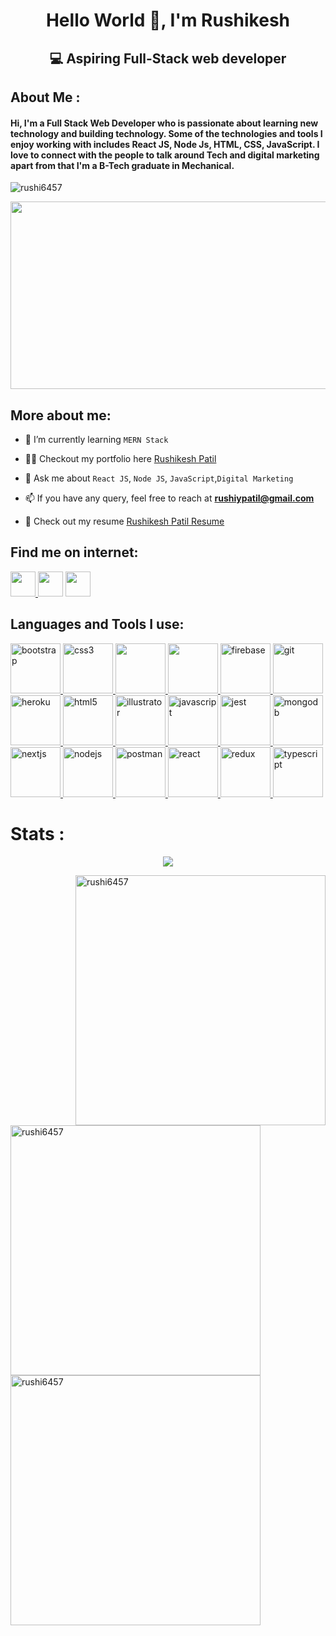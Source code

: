 <h1 align="center">Hello World 👋, I'm Rushikesh</h1>
<h2 align="center">💻 Aspiring Full-Stack web developer</h2>
<h2 align="left">About Me :</h2><h4>Hi, I'm a Full Stack Web Developer who is passionate about learning new technology and building technology. Some of the technologies and tools I enjoy working with includes React JS, Node Js, HTML, CSS, JavaScript. I love to connect with the people to talk around Tech and digital marketing apart from that I'm a B-Tech graduate in Mechanical.</h4>

<p align="left"> <img src="https://komarev.com/ghpvc/?username=rushi6457&label=Profile%20views&color=0e75b6&style=flat" alt="rushi6457" /> </p>


<img width="800" height="300" src="https://media1.giphy.com/media/vhVqGkxDYxAaRbOWVp/giphy.gif?cid=ecf05e471sjikj8trwt737k765154dm7rfft4dalvz4ks0oj&rid=giphy.gif&ct=g"/>

<h2>More about me: </h2>

- 🌱 I’m currently learning ```MERN Stack```

- 👨‍💻 Checkout my portfolio here [Rushikesh Patil](https://rushi6457.github.io/portfolio)

- 💬 Ask me about ``` React JS ```, ```Node JS```, ```JavaScript```,```Digital Marketing```

- 📫 If you have any query, feel free to reach at **rushiypatil@gmail.com**

- 📂 Check out my resume [Rushikesh Patil Resume](https://drive.google.com/file/d/1zfgAqNIhGAsOxJNGAeF6KY0cxF45find/view?usp=sharing)

<h2 align="left">Find me on internet:</h2>
<p align="left" margin="auto">


<a href="https://www.linkedin.com/in/rushikesh-patil-4a66b8236">
<img height="40" width="40" src="https://imgs.search.brave.com/xftaBJcDYQvKAz-LNOjPcXkUUhYb0-0MlgAbZQFxBqo/rs:fit:1067:1067:1/g:ce/aHR0cHM6Ly9kZWJy/YWFya28uY29tL3dw/LWNvbnRlbnQvdXBs/b2Fkcy8yMDEyLzEx/L0xpbmtlZEluLWlj/b24ucG5n"/>
</a>

<a href="https://github.com/rushi6457" >
<img align="centre" src="https://imgs.search.brave.com/aJ_AQXArrDrtZo0qz--mXarwkcwaVV43emlQcj4x-vo/rs:fit:1200:1080:1/g:ce/aHR0cHM6Ly9odHh0/LmNvLnphL3dwLWNv/bnRlbnQvdXBsb2Fk/cy8yMDE4LzExL2dp/dGh1Yi1sb2dvLmpw/Zw" height="40" width="40" /></a>

<a href="https://gmail.com/" >
<img align="centre" src="https://imgs.search.brave.com/ezepuXK14_z3R2T7NJ9y4ZWpI72sqZfqgJTAN_aHwl8/rs:fit:1200:878:1/g:ce/aHR0cHM6Ly9uZXdz/LndpcmVmbHkuY29t/L3NpdGVzL3Bob25l/ZG9nLmNvbS9maWxl/cy9ibG9nL21haW5f/aW1hZ2UvMjAyMC8x/MC9nbWFpbC1uZXct/aWNvbi0yLmpwZw" height="40" width="40" /></a>
</p>

<h2 align="left">Languages and Tools I use:</h2>
<p align="left"> <a href="https://getbootstrap.com" target="_blank" rel="noreferrer"> <img src="https://imgs.search.brave.com/u6kLBLVLoa0NaFuvXq1y0QTX5N0Vb7hZlJEsz8IGR28/rs:fit:1112:960:1/g:ce/aHR0cHM6Ly9jb2Rl/Y29uZG8uY29tL3dw/LWNvbnRlbnQvdXBs/b2Fkcy8yMDE0LzA0/LzEwLVByb3RvdHlw/aW5nLUFwcHMtZm9y/LUJvb3RzdHJhcC5w/bmc" alt="bootstrap" width="80" height="80"/> </a> <a href="https://www.w3schools.com/css/" target="_blank" rel="noreferrer"> <img src="https://imgs.search.brave.com/bFCvd3V9vsoUxsWxbwMjxyp1hyH5FGMJQidJgr6a2yI/rs:fit:1024:1024:1/g:ce/aHR0cHM6Ly93d3cu/bGlmZXdpcmUuY29t/L3RobWIvenJjYjF6/QTRWaTQ3dVVMSmhK/S0pkY3NoQmdrPS8x/MDI0eDEwMjQvZmls/dGVyczpmaWxsKGF1/dG8sMSkvY3NzMy01/N2I1OTdlODVmOWI1/OGI1YzJiMzM4ZGUu/cG5n" alt="css3" width="80" height="80"/> </a> <a href="https://expressjs.com" target="_blank" rel="noreferrer"> <img src="https://imgs.search.brave.com/wX8rZmaVeL5LPfqAgLaOQWleqUhpAsgidfxcbTvnfwc/rs:fit:1200:720:1/g:ce/aHR0cHM6Ly9kM3Qw/ZG43cHVoNGZ4dy5j/bG91ZGZyb250Lm5l/dC93cC1jb250ZW50/L3VwbG9hZHMvMjAx/NS8wOS9FeHByZXNz/LTIuanBn" width="80" height="80"/> </a> <a href="https://www.figma.com/" target="_blank" rel="noreferrer"> <img src="https://imgs.search.brave.com/VYrxUmS0fV6Wf-3q2WCjPRVDN5tOF8vCy9ZlJsseras/rs:fit:1200:710:1/g:ce/aHR0cHM6Ly93cHRh/dmVybi5jb20vd3At/Y29udGVudC91cGxv/YWRzLzIwMTgvMTEv/U2NyZWVuLVNob3Qt/MjAxOC0xMS0xOS1h/dC04LjQzLjI3LVBN/LnBuZw" width="80" height="80"/> </a> <a href="https://firebase.google.com/" target="_blank" rel="noreferrer"> <img src="https://imgs.search.brave.com/_LFgYMLDHubbDavQyKaeqYA7vP_77nGd1tn20iCU3-Y/rs:fit:800:600:1/g:ce/aHR0cHM6Ly9zdWph/bmJ5YW5qYW5rYXIu/Y29tLm5wL3dwLWNv/bnRlbnQvdXBsb2Fk/cy8yMDE4LzA5L2Zp/cmViYXNlX2xvZ29f/c2hvdC5wbmc" alt="firebase" width="80" height="80"/> </a> <a href="https://git-scm.com/" target="_blank" rel="noreferrer"> <img src="https://imgs.search.brave.com/aJ_AQXArrDrtZo0qz--mXarwkcwaVV43emlQcj4x-vo/rs:fit:1200:1080:1/g:ce/aHR0cHM6Ly9odHh0/LmNvLnphL3dwLWNv/bnRlbnQvdXBsb2Fk/cy8yMDE4LzExL2dp/dGh1Yi1sb2dvLmpw/Zw" alt="git" width="80" height="80"/> </a> <a href="https://heroku.com" target="_blank" rel="noreferrer"> <img src="https://imgs.search.brave.com/B4rGMmlwtrXot9mZ9k9DaGghsFd-hs1BYQoDoN5P3zg/rs:fit:217:191:1/g:ce/aHR0cHM6Ly9kZXZl/bG9wZXIuc2FsZXNm/b3JjZS5jb20vcmVz/b3VyY2UvaW1hZ2Vz/L2RyZWFtZm9yY2Uv/cmVjYXAvZGYxNC1y/ZWNhcC0yLWhlcm9r/dS5wbmc" alt="heroku" width="80" height="80"/> </a> <a href="https://www.w3.org/html/" target="_blank" rel="noreferrer"> <img src="https://imgs.search.brave.com/5uW_bCZ671so3k9g73_GP7JIN7873y-EQwz5KSSjD60/rs:fit:225:225:1/g:ce/aHR0cHM6Ly8xLmJw/LmJsb2dzcG90LmNv/bS8tSGpiM1NJc1dH/akEvWDN2OVZwS2M4/d0kvQUFBQUFBQUFB/MU0vc3JzdkN1Z0RO/UVU2Tkpqb01ONlFa/WEpHaWQ0RWlWOFd3/Q0xjQkdBc1lIUS93/NDYwLWg0ODgvZG93/bmxvYWQucG5n" alt="html5" width="80" height="80"/> </a> <a href="https://www.adobe.com/in/products/illustrator.html" target="_blank" rel="noreferrer"> <img src="https://imgs.search.brave.com/hRJfci1QAAzmV9GND6JHW1m1vL3PBne-aNZlR_MT920/rs:fit:1200:1170:1/g:ce/aHR0cHM6Ly9jcmFj/a2VkZmluZS5jb20v/d3AtY29udGVudC91/cGxvYWRzLzIwMTgv/MTIvMS0xNS5wbmc" alt="illustrator" width="80" height="80"/> </a> <a href="https://developer.mozilla.org/en-US/docs/Web/JavaScript" target="_blank" rel="noreferrer"> <img src="https://imgs.search.brave.com/fZm4myS_BPYNmeGXHdASHsPhrIWr3GZB336JK56ajnw/rs:fit:500:500:1/g:ce/aHR0cHM6Ly9pMC53/cC5jb20vZnJvbnRl/bmRnaXJsLmNvbS93/cC1jb250ZW50L3Vw/bG9hZHMvMjAyMC8w/Mi9qcy1pY29uLmpw/Zz9zc2w9MQ" alt="javascript" width="80" height="80"/> </a> <a href="https://jestjs.io" target="_blank" rel="noreferrer"> <img src="https://imgs.search.brave.com/9rpRkyiaha0H8zKXKWZrvAmN1YR8eXjlyEoOYh9Au2I/rs:fit:478:247:1/g:ce/aHR0cHM6Ly9zcGlu/LmF0b21pY29iamVj/dC5jb20vd3AtY29u/dGVudC91cGxvYWRz/L2plc3QucG5n" alt="jest" width="80" height="80"/> </a> <a href="https://www.mongodb.com/" target="_blank" rel="noreferrer"> <img src="https://imgs.search.brave.com/OW31NEI07ItyRodhQmua_Tk8iTAGAUw-qVQ-ogs4LUU/rs:fit:1200:1080:1/g:ce/aHR0cHM6Ly93YWxs/cGFwZXJjYXZlLmNv/bS93cC93cDg3MjUw/ODguanBn" alt="mongodb" width="80" height="80"/> </a> <a href="https://nextjs.org/" target="_blank" rel="noreferrer"> <img src="https://imgs.search.brave.com/R5Oesop_sFFHpqP-7ovLhV1zHGwZKdgm98FQqqVQfbM/rs:fit:526:212:1/g:ce/aHR0cHM6Ly9yZXMu/Y2xvdWRpbmFyeS5j/b20vcHJhY3RpY2Fs/ZGV2L2ltYWdlL2Zl/dGNoL3MtLVhSZk5H/YllhLS0vY19saW1p/dCUyQ2ZfYXV0byUy/Q2ZsX3Byb2dyZXNz/aXZlJTJDcV9hdXRv/JTJDd184ODAvaHR0/cHM6Ly90dmExLnNp/bmFpbWcuY24vbGFy/Z2UvMDA3UzhaSWxn/eTFnZjJ1dXJwN3Vs/ajMwZW0wNXdkZncu/anBn" alt="nextjs" width="80" height="80"/> </a> <a href="https://nodejs.org" target="_blank" rel="noreferrer"> <img src="https://imgs.search.brave.com/Zx11ZJ2usx70l_2kEaCNCWB15CsOVOFamIG4GPILidw/rs:fit:1080:1080:1/g:ce/aHR0cHM6Ly9zY2hv/b2xvZml0LmNvLnph/L3dwLWNvbnRlbnQv/dXBsb2Fkcy8yMDIw/LzAzL05vZGUuanMt/Y291cnNlcy5qcGc" alt="nodejs" width="80" height="80"/> </a> <a href="https://postman.com" target="_blank" rel="noreferrer"> <img src="https://imgs.search.brave.com/d_3dai1530vzedGduPjKT5X7atgSztXkrxYq1I0bWOY/rs:fit:900:900:1/g:ce/aHR0cHM6Ly95dDMu/Z2dwaHQuY29tL2Ev/QUdGLWw3OTF5U1NE/RndTSFRZVmpJMEJN/dXV5cWxGbWlNdXRH/Y3ZjWWNBPXM5MDAt/Yy1rLWMweGZmZmZm/ZmZmLW5vLXJqLW1v" alt="postman" width="80" height="80"/> </a> <a href="https://reactjs.org/" target="_blank" rel="noreferrer"> <img src="https://imgs.search.brave.com/TWZWPtoqSZTEEYRwmbOaBXXPBP6Nk_AX0Kzmhxd2b90/rs:fit:1200:708:1/g:ce/aHR0cHM6Ly93d3cu/ZnJlZWNvZGVjYW1w/Lm9yZy9uZXdzL2Nv/bnRlbnQvaW1hZ2Vz/LzIwMjAvMDIvRWty/YW4tUmVzbWktMjAx/OS0xMS0xOC0xOC4w/OC4xMy5wbmc" alt="react" width="80" height="80"/> </a> <a href="https://redux.js.org" target="_blank" rel="noreferrer"> <img src="https://imgs.search.brave.com/bNTb-5Ldrlvfe8WEc4sWDN46AJlgMm4pzAHOj4roYCo/rs:fit:1140:500:1/g:ce/aHR0cHM6Ly9waXhh/bGx1cy5jb20vd3At/Y29udGVudC91cGxv/YWRzL2VsZW1lbnRv/ci90aHVtYnMvcmVk/dXgtbG9nby1vZnEz/MnEzbnBoaWw5cXZ4/ZnNzb2RsaWlxNHp1/bHA3c2FnaTRlOTN0/ZTAucG5n" alt="redux" width="80" height="80"/> </a> <a href="https://www.typescriptlang.org/" target="_blank" rel="noreferrer"> <img src="https://imgs.search.brave.com/538v-Wioi5LFFzFBrZKXviWJFho8E32kW_syXxYwbX8/rs:fit:562:350:1/g:ce/aHR0cHM6Ly93d3cu/Yy1zaGFycGNvcm5l/ci5jb20vVXBsb2Fk/RmlsZS9OZXdzSW1h/Z2VzLzA1MzAyMDE5/MjI1MTE4UE0vdHlw/ZXNjcmlwdC5wbmc" alt="typescript" width="80" height="80"/> </a> </p>
<h1>Stats : </h1>


<p align="center"><img src="https://github-profile-trophy.vercel.app/?username=rushi6457"/></p>

<p><img width="400"  align="right" src="https://github-readme-stats.vercel.app/api/top-langs?username=rushi6457&show_icons=true&locale=en&layout=compact" alt="rushi6457" /></p>
<p><img   width="400"  align="left" src="https://github-readme-streak-stats.herokuapp.com/?user=rushi6457&" alt="rushi6457" /></p>
<br/>
<p>&nbsp;<img   width="400" align="center" src="https://github-readme-stats.vercel.app/api?username=rushi6457&show_icons=true&locale=en" alt="rushi6457" /></p>



